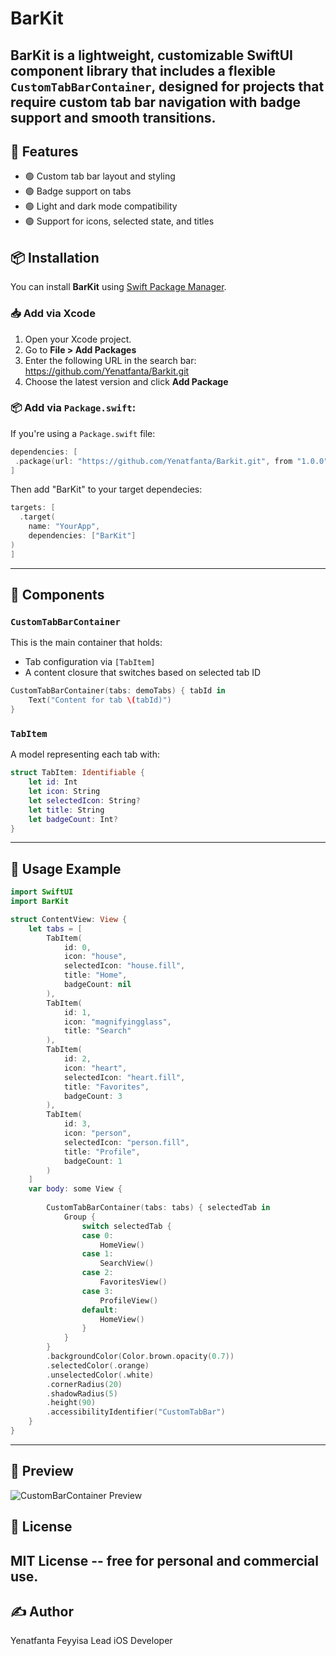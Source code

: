 # BarKit
**BarKit** is a lightweight, customizable SwiftUI component library that includes a flexible `CustomTabBarContainer`, designed for projects that require custom tab bar navigation with badge support and smooth transitions.
---
## 🧩 Features 
- 🟢 Custom tab bar layout and styling
- 🟢 Badge support on tabs
- 🟢 Light and dark mode compatibility
- 🟢 Support for icons, selected state, and titles
## 📦 Installation 
You can install **BarKit** using [Swift Package Manager](https://swift.org/package-manager/).
### 📥 Add via Xcode
1. Open your Xcode project.
2. Go to **File > Add Packages**
3. Enter the following URL in the search bar: https://github.com/Yenatfanta/Barkit.git
4. Choose the latest version and click **Add Package**
### 📦 Add via `Package.swift`:
If you're using a `Package.swift` file:
```swift
dependencies: [
 .package(url: "https://github.com/Yenatfanta/Barkit.git", from "1.0.0")
]
```
Then add "BarKit" to your target dependecies:
```swift
targets: [
  .target(
    name: "YourApp",
    dependencies: ["BarKit"]
)
]
```
---
## 🧱 Components

### `CustomTabBarContainer`

This is the main container that holds:
- Tab configuration via `[TabItem]`
- A content closure that switches based on selected tab ID

```swift
CustomTabBarContainer(tabs: demoTabs) { tabId in
    Text("Content for tab \(tabId)")
}
```
### `TabItem`
A model representing each tab with: 
```swift
struct TabItem: Identifiable {
    let id: Int
    let icon: String
    let selectedIcon: String?
    let title: String
    let badgeCount: Int?
}
```
---
## 🎯 Usage Example
```swift
import SwiftUI
import BarKit

struct ContentView: View {
    let tabs = [
        TabItem(
            id: 0,
            icon: "house",
            selectedIcon: "house.fill",
            title: "Home",
            badgeCount: nil
        ),
        TabItem(
            id: 1,
            icon: "magnifyingglass",
            title: "Search"
        ),
        TabItem(
            id: 2,
            icon: "heart",
            selectedIcon: "heart.fill",
            title: "Favorites",
            badgeCount: 3
        ),
        TabItem(
            id: 3,
            icon: "person",
            selectedIcon: "person.fill",
            title: "Profile",
            badgeCount: 1
        )
    ]
    var body: some View {
        
        CustomTabBarContainer(tabs: tabs) { selectedTab in
            Group {
                switch selectedTab {
                case 0:
                    HomeView()
                case 1:
                    SearchView()
                case 2:
                    FavoritesView()
                case 3:
                    ProfileView()
                default:
                    HomeView()
                }
            }
        }
        .backgroundColor(Color.brown.opacity(0.7))
        .selectedColor(.orange)
        .unselectedColor(.white)
        .cornerRadius(20)
        .shadowRadius(5)
        .height(90)
        .accessibilityIdentifier("CustomTabBar")
    }
}
```
---
## 📸 Preview
![CustomBarContainer Preview](Screenshots/homeTabSelected.png)

## 📄 License
MIT License -- free for personal and commercial use.
---
## ✍ Author
Yenatfanta Feyyisa
Lead iOS Developer
